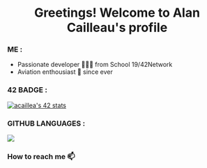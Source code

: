<h1 align="center">Greetings! Welcome to Alan Cailleau's profile</h1>
<h3>ME :</h3> <ul>
<li>Passionate developer 👨🏼‍💻 from School 19/42Network</li>
<li>Aviation enthousiast 🛫 since ever</li></ul>

<h3>42 BADGE :</h3>
<a align="center" href="https://github.com/oakoudad/badge42"><img src="https://badge.mediaplus.ma/darkblue/acaillea?1337Badge=off&UM6P=off" alt="acaillea's 42 stats"/></a>

<h3>GITHUB LANGUAGES :</h3>
<a align="center" href='(https://github.com/anuraghazra/github-readme-stats)'><img src="https://github-readme-stats.vercel.app/api/top-langs/?username=alncailleau&layout=compact&theme=prussian&show_icons=true" /></a>

<h3>How to reach me 📫</h3>
<p><a href='cailleau.alan@gmail.com'></a></p>
